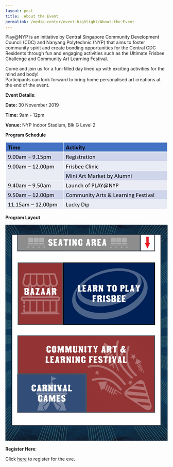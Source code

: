```yaml
---
layout: post
title:  About the Event
permalink: /media-center/event-highlight/About-the-Event
---
```

Play@NYP is an initiative by Central Singapore Community Development Council (CDC) and Nanyang Polytechnic (NYP) that aims to foster community spirit and create bonding opportunities for the Central CDC Residents through fun and engaging activities such as the Ultimate Frisbee Challenge and Community Art Learning Festival. 

Come and join us for a fun-filled day lined up with exciting activities for the mind and body!  
Participants can look forward to bring home personalised art creations at the end of the event.

**Event Details**:

**Date:** 30 November 2019 

**Time:** 9am - 12pm 

**Venue:** NYP Indoor Stadium, Blk G Level 2 

**Program Schedule**

![](/images/Program_Schedule2.jpg)

**Program Layout**

![](/images/Program_Layout.jpg)

**Register Here**:

Click [here](https://form.gov.sg/5db7d90807f16e00125ea677) to register for the eve. 

